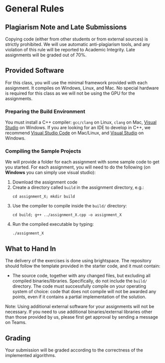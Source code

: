 General Rules
=============


Plagiarism Note and Late Submissions
------------------------------------

Copying code (either from other students or from external sources) is strictly prohibited. We will use automatic anti-plagiarism tools, and any violation of this rule will be reported to Academic Integrity. Late assignments will be graded out of 70%.


Provided Software
-----------------

For this class, you will use the minimal framework provided with each assignment. It compiles on Windows, Linux, and Mac. No special hardware is required for this class as we will not be using the GPU for the assignments.

### Preparing the Build Environment

You must install a C++ compiler: `gcc/clang` on Linux, `clang` on Mac, [Visual Studio](https://www.visualstudio.com/) on Windows. If you are looking for an IDE to develop in C++, we recommend [Visual Studio Code](https://code.visualstudio.com) on Mac/Linux, and [Visual Studio](https://www.visualstudio.com/) on Windows.

### Compiling the Sample Projects

We will provide a folder for each assignment with some sample code to get you started. For each assignment, you will need to do the following (on **Windows** you can simply use visual studio):

1. Download the assignment code
2. Create a directory called `build` in the assignment directory, e.g.:
   ```
   cd assignment_X; mkdir build
   ```
3. Use the compiler to compile inside the `build/` directory:
   ```
   cd build; g++ ../assignment_X.cpp -o assignment_X
   ```
4. Run the compiled executable by typing:
   ```
   ./assignment_X
   ```


What to Hand In
---------------

The delivery of the exercises is done using brightspace. The repository should follow the template provided in the starter code, and it must contain:

- The source code, together with any changed files, but excluding all compiled binaries/libraries. Specifically, do not include the `build/` directory. The code must successfully compile on your operating system of choice: code that does not compile will not be awarded any points, even if it contains a partial implementation of the solution.


Note: Using additional external software for your assignments will not be necessary. If you need to use additional binaries/external libraries other than those provided by us, please first get approval by sending a message on Teams.

Grading
-------

Your submission will be graded according to the correctness of the implemented algorithms.


